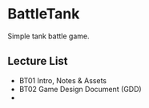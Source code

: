 # BattleTank
Simple tank battle game. 

## Lecture List
* BT01 Intro, Notes & Assets
* BT02 Game Design Document (GDD)
*
